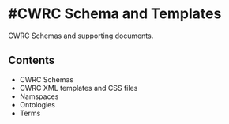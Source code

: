 
#CWRC Schema and Templates 
================

CWRC Schemas and supporting documents.

## Contents

* CWRC Schemas
* CWRC XML templates and CSS files
* Namspaces
* Ontologies
* Terms
